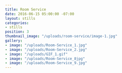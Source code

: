 ```yaml
---
title: Room Service
date: 2016-06-15 05:00:00 -07:00
layout: stills
categories:
- stills
position: 3
thumbnail_image: "/uploads/room-service/image-1.jpg"
gallery:
- image: "/uploads/Room-Service_1.jpg"
- image: "/uploads/Room-Service_2.jpg"
- image: "/uploads/GIF_1.gif"
- image: "/uploads/Room-Service_8jpg"
- image: "/uploads/Room-Service_9.jpg"
---
```

